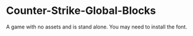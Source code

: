 # Counter-Strike-Global-Blocks
A game with no assets and is stand alone.
You may need to install the font.
